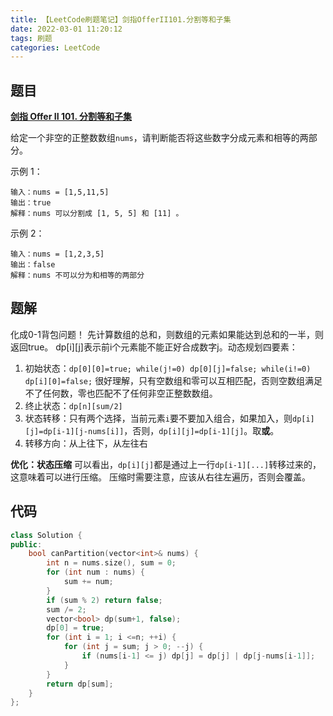 ```yaml
---
title: 【LeetCode刷题笔记】剑指OfferII101.分割等和子集
date: 2022-03-01 11:20:12
tags: 刷题
categories: LeetCode
---
```

题目
---
[**剑指 Offer II 101. 分割等和子集**](https://leetcode-cn.com/problems/NUPfPr/)

给定一个非空的正整数数组`nums`，请判断能否将这些数字分成元素和相等的两部分。

示例 1：
```
输入：nums = [1,5,11,5]
输出：true
解释：nums 可以分割成 [1, 5, 5] 和 [11] 。
```
示例 2：
```
输入：nums = [1,2,3,5]
输出：false
解释：nums 不可以分为和相等的两部分
```
<!--more-->

题解
---
化成0-1背包问题！
先计算数组的总和，则数组的元素如果能达到总和的一半，则返回true。
dp[i][j]表示前i个元素能不能正好合成数字j。动态规划四要素：
1. 初始状态：`dp[0][0]=true; while(j!=0) dp[0][j]=false; while(i!=0) dp[i][0]=false;` 很好理解，只有空数组和零可以互相匹配，否则空数组满足不了任何数，零也匹配不了任何非空正整数数组。
2. 终止状态：`dp[n][sum/2]`
3. 状态转移：只有两个选择，当前元素`i`要不要加入组合，如果加入，则`dp[i][j]=dp[i-1][j-nums[i]]`，否则，`dp[i][j]=dp[i-1][j]`。取**或**。
4. 转移方向：从上往下，从左往右

**优化：状态压缩**
可以看出，`dp[i][j]`都是通过上一行`dp[i-1][...]`转移过来的，这意味着可以进行压缩。
压缩时需要注意，应该从右往左遍历，否则会覆盖。

代码
---
```cpp
class Solution {
public:
    bool canPartition(vector<int>& nums) {
        int n = nums.size(), sum = 0;
        for (int num : nums) {
            sum += num;
        }
        if (sum % 2) return false;
        sum /= 2;
        vector<bool> dp(sum+1, false);
        dp[0] = true;
        for (int i = 1; i <=n; ++i) {
            for (int j = sum; j > 0; --j) {
                if (nums[i-1] <= j) dp[j] = dp[j] | dp[j-nums[i-1]];
            }
        }
        return dp[sum];
    }
};
```
